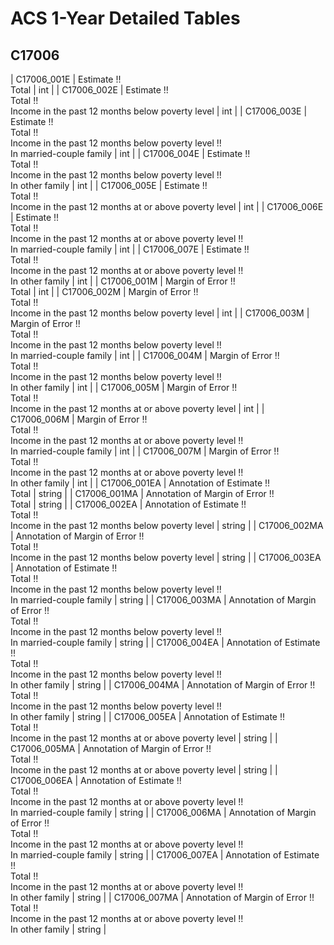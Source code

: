 # ACS 1-Year Detailed Tables

## C17006

| C17006_001E | Estimate !!<br>Total | int |
| C17006_002E | Estimate !!<br>Total !!<br>Income in the past 12 months below poverty level | int |
| C17006_003E | Estimate !!<br>Total !!<br>Income in the past 12 months below poverty level !!<br>In married-couple family | int |
| C17006_004E | Estimate !!<br>Total !!<br>Income in the past 12 months below poverty level !!<br>In other family | int |
| C17006_005E | Estimate !!<br>Total !!<br>Income in the past 12 months at or above poverty level | int |
| C17006_006E | Estimate !!<br>Total !!<br>Income in the past 12 months at or above poverty level !!<br>In married-couple family | int |
| C17006_007E | Estimate !!<br>Total !!<br>Income in the past 12 months at or above poverty level !!<br>In other family | int |
| C17006_001M | Margin of Error !!<br>Total | int |
| C17006_002M | Margin of Error !!<br>Total !!<br>Income in the past 12 months below poverty level | int |
| C17006_003M | Margin of Error !!<br>Total !!<br>Income in the past 12 months below poverty level !!<br>In married-couple family | int |
| C17006_004M | Margin of Error !!<br>Total !!<br>Income in the past 12 months below poverty level !!<br>In other family | int |
| C17006_005M | Margin of Error !!<br>Total !!<br>Income in the past 12 months at or above poverty level | int |
| C17006_006M | Margin of Error !!<br>Total !!<br>Income in the past 12 months at or above poverty level !!<br>In married-couple family | int |
| C17006_007M | Margin of Error !!<br>Total !!<br>Income in the past 12 months at or above poverty level !!<br>In other family | int |
| C17006_001EA | Annotation of Estimate !!<br>Total | string |
| C17006_001MA | Annotation of Margin of Error !!<br>Total | string |
| C17006_002EA | Annotation of Estimate !!<br>Total !!<br>Income in the past 12 months below poverty level | string |
| C17006_002MA | Annotation of Margin of Error !!<br>Total !!<br>Income in the past 12 months below poverty level | string |
| C17006_003EA | Annotation of Estimate !!<br>Total !!<br>Income in the past 12 months below poverty level !!<br>In married-couple family | string |
| C17006_003MA | Annotation of Margin of Error !!<br>Total !!<br>Income in the past 12 months below poverty level !!<br>In married-couple family | string |
| C17006_004EA | Annotation of Estimate !!<br>Total !!<br>Income in the past 12 months below poverty level !!<br>In other family | string |
| C17006_004MA | Annotation of Margin of Error !!<br>Total !!<br>Income in the past 12 months below poverty level !!<br>In other family | string |
| C17006_005EA | Annotation of Estimate !!<br>Total !!<br>Income in the past 12 months at or above poverty level | string |
| C17006_005MA | Annotation of Margin of Error !!<br>Total !!<br>Income in the past 12 months at or above poverty level | string |
| C17006_006EA | Annotation of Estimate !!<br>Total !!<br>Income in the past 12 months at or above poverty level !!<br>In married-couple family | string |
| C17006_006MA | Annotation of Margin of Error !!<br>Total !!<br>Income in the past 12 months at or above poverty level !!<br>In married-couple family | string |
| C17006_007EA | Annotation of Estimate !!<br>Total !!<br>Income in the past 12 months at or above poverty level !!<br>In other family | string |
| C17006_007MA | Annotation of Margin of Error !!<br>Total !!<br>Income in the past 12 months at or above poverty level !!<br>In other family | string |

